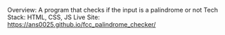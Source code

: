 Overview: A program that checks if the input is a palindrome or not
Tech Stack: HTML, CSS, JS
Live Site: https://ans0025.github.io/fcc_palindrome_checker/
